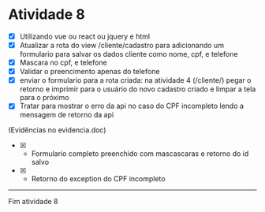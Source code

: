 # Atividade 8

- [x] Utilizando vue ou react ou jquery e html
- [x] Atualizar a rota do view /cliente/cadastro para adicionando um formulario para salvar os dados cliente como nome, cpf, e telefone
- [x] Mascara no cpf, e telefone
- [x] Validar o preencimento apenas do telefone
- [x] enviar o formulario para a rota criada: na atividade 4 (/cliente/) pegar o retorno e imprimir para o usuário do novo cadastro criado e limpar a tela para o próximo
- [x] Tratar para mostrar o erro da api no caso do CPF incompleto lendo a mensagem de retorno da api

(Evidências no evidencia.doc)

- [x] - Formulario completo preenchido com mascascaras e retorno do id salvo
- [x] - Retorno do exception do CPF incompleto

---

Fim atividade 8